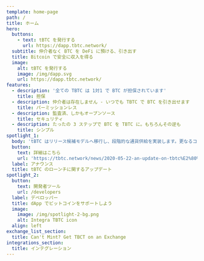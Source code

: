 ```yaml
---
template: home-page
path: /
title: ホーム
hero:
  buttons:
    - text: tBTC を発行する
      url: https://dapp.tbtc.network/
  subtitle: 仲介者なく BTC を DeFi に預ける、引き出す
  title: Bitcoin で安全に収入を得る
  image:
    alt: tBTC を発行する
    image: /img/dapp.svg
    url: https://dapp.tbtc.network/
features:
  - description: '全ての TBTC は 1対1 で BTC が担保されています'
    title: 担保
  - description: 仲介者は存在しません - いつでも TBTC で BTC を引き出せます
    title: パーミッションレス
  - description: 監査済、しかもオープンソース
    title: セキュリティ
  - description: たったの 3 ステップで BTC を TBTC に。もちろんその逆も
    title: シンプル
spotlight_1:
  body: 'tBTC はリリース候補モデルへ移行し、段階的な通貨供給を実装します。更なるコード監査と10倍のバグ報奨金プログラムを含む、警備体勢の拡充を行います'
  button:
    text: 詳細はこちら
    url: 'https://tbtc.network/news/2020-05-22-an-update-on-tbtc%E2%80%99s-launch/'
  label: アナウンス
  title: tBTC のローンチに関するアップデート
spotlight_2:
  button:
    text: 開発者ツール
    url: /developers
  label: デベロッパー
  title: dApp でビットコインをサポートしよう
  image:
    image: /img/spotlight-2-bg.png
    alt: Integra TBTC icon
  align: left
exchange_list_section:
  title: Can't Mint? Get TBCT on an Exchange
integrations_section:
  title: インテグレーション
---
```


